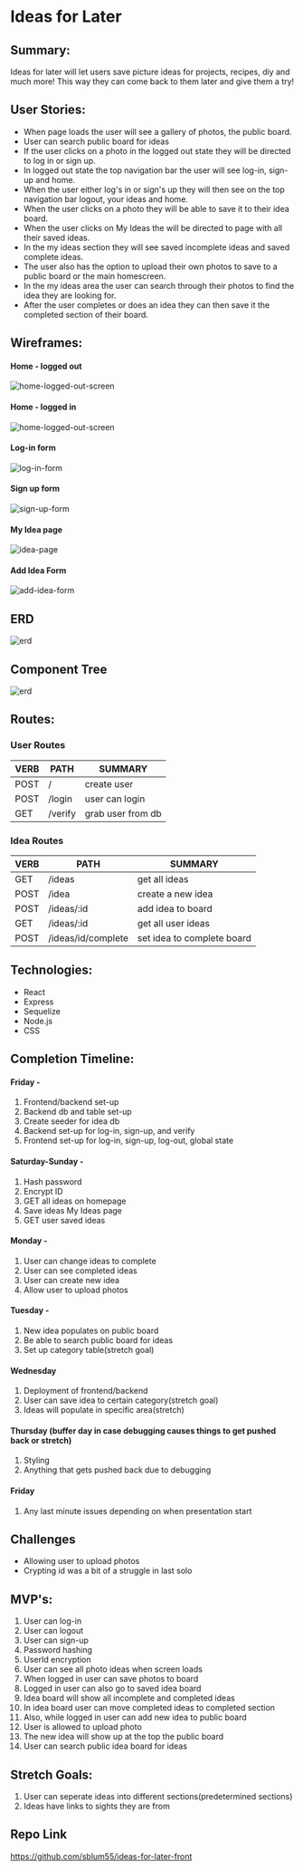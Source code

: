 # Ideas for Later

## Summary:
Ideas for later will let users save picture ideas for projects, recipes, diy and much more! This way they can come back to them later and give them a try!

## User Stories:
* When page loads the user will see a gallery of photos, the public board.
* User can search public board for ideas
* If the user clicks on a photo in the logged out state they will be directed to log in or sign up.
* In logged out state the top navigation bar the user will see log-in, sign-up and home.
* When the user either log's in or sign's up they will then see on the top navigation bar logout, your ideas and home.
* When the user clicks on a photo they will be able to save it to their idea board.
* When the user clicks on My Ideas the will be directed to page with all their saved ideas.
* In the my ideas section they will see saved incomplete ideas and saved complete ideas.
* The user also has the option to upload their own photos to save to a public board or the main homescreen.
* In the my ideas area the user can search through their photos to find the idea they are looking for.
* After the user completes or does an idea they can then save it the completed section of their board.

## Wireframes:
#### Home - logged out
![home-logged-out-screen](./wireframes/home-logged-out.jpg)
#### Home - logged in
![home-logged-out-screen](./wireframes/home-logged-in.jpg)
#### Log-in form
![log-in-form](./wireframes/log-in.jpg)
#### Sign up form
![sign-up-form](./wireframes/sign-up.jpg)
#### My Idea page
![idea-page](./wireframes/my-ideas.jpg)
#### Add Idea Form
![add-idea-form](./wireframes/add-idea.jpg)

## ERD
![erd](./ERD.jpg)

## Component Tree
![erd](./component-tree.jpg)
## Routes:
### User Routes
VERB | PATH | SUMMARY
-----|------|--------
POST | / | create user
POST | /login | user can login
GET  | /verify | grab user from db

### Idea Routes
VERB | PATH | SUMMARY
-----|------|--------
GET  | /ideas | get all ideas
POST | /idea | create a new idea
POST | /ideas/:id | add idea to board
GET  | /ideas/:id | get all user ideas
POST | /ideas/id/complete | set idea to complete board

## Technologies:
* React
* Express
* Sequelize
* Node.js
* CSS

## Completion Timeline:
#### Friday -
1. Frontend/backend set-up
1. Backend db and table set-up
1. Create seeder for idea db
1. Backend set-up for log-in, sign-up, and verify
1. Frontend set-up for log-in, sign-up, log-out, global state
#### Saturday-Sunday -
1. Hash password
1. Encrypt ID
1. GET all ideas on homepage
1. Save ideas My Ideas page
1. GET user saved ideas

#### Monday -
1. User can change ideas to complete
1. User can see completed ideas
1. User can create new idea
1. Allow user to upload photos

#### Tuesday - 
1. New idea populates on public board
1. Be able to search public board for ideas
1. Set up category table(stretch goal)


#### Wednesday
1. Deployment of frontend/backend
1. User can save idea to certain category(stretch goal)
1. Ideas will populate in specific area(stretch)

#### Thursday (buffer day in case debugging causes things to get pushed back or stretch)
1. Styling
1. Anything that gets pushed back due to debugging

#### Friday
1. Any last minute issues depending on when presentation start

## Challenges
* Allowing user to upload photos
* Crypting id was a bit of a struggle in last solo


## MVP's:
1. User can log-in
1. User can logout
1. User can sign-up
1. Password hashing
1. UserId encryption
1. User can see all photo ideas when screen loads
1. When logged in user can save photos to board
1. Logged in user can also go to saved idea board
1. Idea board will show all incomplete and completed ideas
1. In idea board user can move completed ideas to completed section
1. Also, while logged in user can add new idea to public board
1. User is allowed to upload photo
1. The new idea will show up at the top the public board
1. User can search public idea board for ideas

## Stretch Goals:
1. User can seperate ideas into different sections(predetermined sections)
1. Ideas have links to sights they are from

## Repo Link
https://github.com/sblum55/ideas-for-later-front
